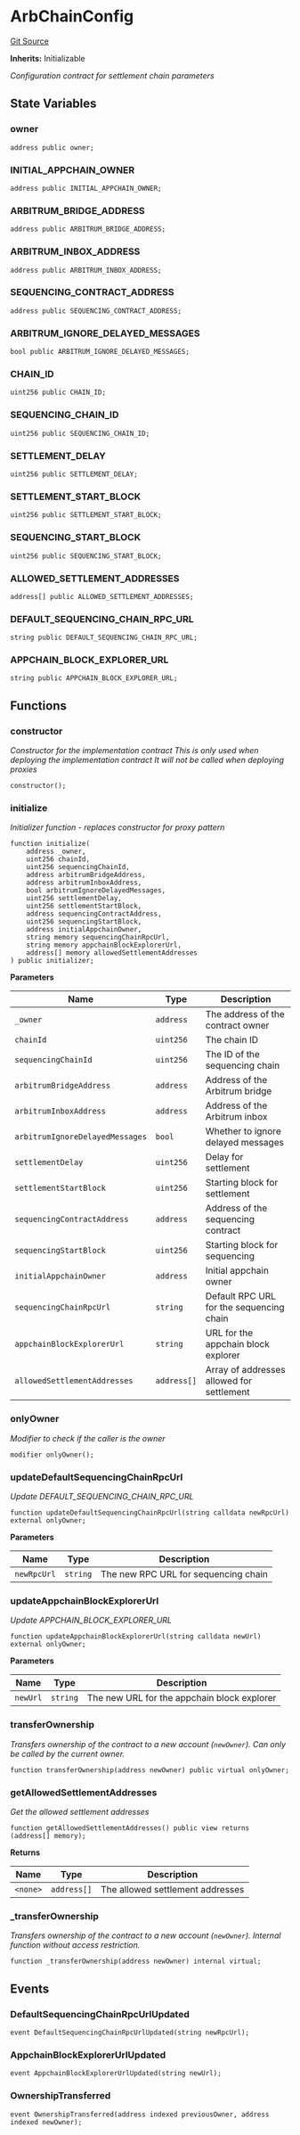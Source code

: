 # ArbChainConfig
[Git Source](https://github.com/SyndicateProtocol/syndicate-appchains/blob/7027a63d41514909f85c2d3245a5d979fd2c367a/src/config/ArbChainConfig.sol)

**Inherits:**
Initializable

*Configuration contract for settlement chain parameters*


## State Variables
### owner

```solidity
address public owner;
```


### INITIAL_APPCHAIN_OWNER

```solidity
address public INITIAL_APPCHAIN_OWNER;
```


### ARBITRUM_BRIDGE_ADDRESS

```solidity
address public ARBITRUM_BRIDGE_ADDRESS;
```


### ARBITRUM_INBOX_ADDRESS

```solidity
address public ARBITRUM_INBOX_ADDRESS;
```


### SEQUENCING_CONTRACT_ADDRESS

```solidity
address public SEQUENCING_CONTRACT_ADDRESS;
```


### ARBITRUM_IGNORE_DELAYED_MESSAGES

```solidity
bool public ARBITRUM_IGNORE_DELAYED_MESSAGES;
```


### CHAIN_ID

```solidity
uint256 public CHAIN_ID;
```


### SEQUENCING_CHAIN_ID

```solidity
uint256 public SEQUENCING_CHAIN_ID;
```


### SETTLEMENT_DELAY

```solidity
uint256 public SETTLEMENT_DELAY;
```


### SETTLEMENT_START_BLOCK

```solidity
uint256 public SETTLEMENT_START_BLOCK;
```


### SEQUENCING_START_BLOCK

```solidity
uint256 public SEQUENCING_START_BLOCK;
```


### ALLOWED_SETTLEMENT_ADDRESSES

```solidity
address[] public ALLOWED_SETTLEMENT_ADDRESSES;
```


### DEFAULT_SEQUENCING_CHAIN_RPC_URL

```solidity
string public DEFAULT_SEQUENCING_CHAIN_RPC_URL;
```


### APPCHAIN_BLOCK_EXPLORER_URL

```solidity
string public APPCHAIN_BLOCK_EXPLORER_URL;
```


## Functions
### constructor

*Constructor for the implementation contract
This is only used when deploying the implementation contract
It will not be called when deploying proxies*


```solidity
constructor();
```

### initialize

*Initializer function - replaces constructor for proxy pattern*


```solidity
function initialize(
    address _owner,
    uint256 chainId,
    uint256 sequencingChainId,
    address arbitrumBridgeAddress,
    address arbitrumInboxAddress,
    bool arbitrumIgnoreDelayedMessages,
    uint256 settlementDelay,
    uint256 settlementStartBlock,
    address sequencingContractAddress,
    uint256 sequencingStartBlock,
    address initialAppchainOwner,
    string memory sequencingChainRpcUrl,
    string memory appchainBlockExplorerUrl,
    address[] memory allowedSettlementAddresses
) public initializer;
```
**Parameters**

|Name|Type|Description|
|----|----|-----------|
|`_owner`|`address`|The address of the contract owner|
|`chainId`|`uint256`|The chain ID|
|`sequencingChainId`|`uint256`|The ID of the sequencing chain|
|`arbitrumBridgeAddress`|`address`|Address of the Arbitrum bridge|
|`arbitrumInboxAddress`|`address`|Address of the Arbitrum inbox|
|`arbitrumIgnoreDelayedMessages`|`bool`|Whether to ignore delayed messages|
|`settlementDelay`|`uint256`|Delay for settlement|
|`settlementStartBlock`|`uint256`|Starting block for settlement|
|`sequencingContractAddress`|`address`|Address of the sequencing contract|
|`sequencingStartBlock`|`uint256`|Starting block for sequencing|
|`initialAppchainOwner`|`address`|Initial appchain owner|
|`sequencingChainRpcUrl`|`string`|Default RPC URL for the sequencing chain|
|`appchainBlockExplorerUrl`|`string`|URL for the appchain block explorer|
|`allowedSettlementAddresses`|`address[]`|Array of addresses allowed for settlement|


### onlyOwner

*Modifier to check if the caller is the owner*


```solidity
modifier onlyOwner();
```

### updateDefaultSequencingChainRpcUrl

*Update DEFAULT_SEQUENCING_CHAIN_RPC_URL*


```solidity
function updateDefaultSequencingChainRpcUrl(string calldata newRpcUrl) external onlyOwner;
```
**Parameters**

|Name|Type|Description|
|----|----|-----------|
|`newRpcUrl`|`string`|The new RPC URL for sequencing chain|


### updateAppchainBlockExplorerUrl

*Update APPCHAIN_BLOCK_EXPLORER_URL*


```solidity
function updateAppchainBlockExplorerUrl(string calldata newUrl) external onlyOwner;
```
**Parameters**

|Name|Type|Description|
|----|----|-----------|
|`newUrl`|`string`|The new URL for the appchain block explorer|


### transferOwnership

*Transfers ownership of the contract to a new account (`newOwner`).
Can only be called by the current owner.*


```solidity
function transferOwnership(address newOwner) public virtual onlyOwner;
```

### getAllowedSettlementAddresses

*Get the allowed settlement addresses*


```solidity
function getAllowedSettlementAddresses() public view returns (address[] memory);
```
**Returns**

|Name|Type|Description|
|----|----|-----------|
|`<none>`|`address[]`|The allowed settlement addresses|


### _transferOwnership

*Transfers ownership of the contract to a new account (`newOwner`).
Internal function without access restriction.*


```solidity
function _transferOwnership(address newOwner) internal virtual;
```

## Events
### DefaultSequencingChainRpcUrlUpdated

```solidity
event DefaultSequencingChainRpcUrlUpdated(string newRpcUrl);
```

### AppchainBlockExplorerUrlUpdated

```solidity
event AppchainBlockExplorerUrlUpdated(string newUrl);
```

### OwnershipTransferred

```solidity
event OwnershipTransferred(address indexed previousOwner, address indexed newOwner);
```

